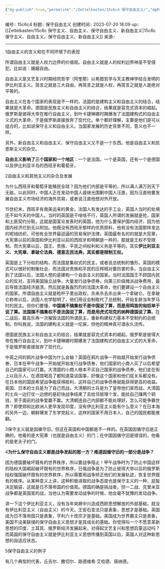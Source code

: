 ```yaml
---
{"dg-publish":true,"permalink":"/Zettelkasten/15c6c4 保守自由主义/","dgPassFrontmatter":true}
---
```


编号:: 15c6c4
标题:: 保守自由主义
创建时间:: 2023-07-20 18:09
up:: [[Zettelkasten/15c6c 保守主义、自由主义、保守自由主义、新自由主义\|15c6c 保守主义、自由主义、保守自由主义、新自由主义]]
来源:: 

---
1自由主义的含义和在不同环境下的表现

所谓自由主义就是人权力边界的价值观。自由主义就是人的权利边界神圣不受侵犯，比如说：婚姻自由。

自由主义是文艺复兴时期经院哲学（阿奎那）以希腊哲学与天主教神学结合发明的伊比利亚主义。简言之就是三大自由，再简言之就是人权，再简言之就是人是绝对平等的。

自由主义在各个国家的表现是不一样的，法国的是建构主义和自由主义的结合，结果就是大革命。德国是民族主义和自由主义的结合，结果就是容克式资本的崛起。俄罗斯是彼得大帝在推行自由主义，到叶卡捷琳娜时期爆发了法国建构式的自由主义式的大革命，于是俄罗斯直接放弃了现代化。单个都好理解，主要是他们是可以组合的，比如说保守主义和自由主义。当国家发展的历史背景不同，意义也不一样。

另外，新自由主义和自由主义、保守自由主义又不是一个东西。他是自由主义和凯恩斯主义的杂交。

**自由主义影响了三个国家和一个地区**：一个是法国，一个是英国，还有一个是德国以及伊比利亚半岛的西班牙和葡萄牙。

2自由主义和其他主义的杂合及发展

为什么西班牙和葡萄牙能殖民全球？因为他们内部是平等的，所以满人满万则天下无敌。以此同时，中国人正在发动中国人戚继光围剿中国人汪直，因为汪直他要发展自由主义市场经济的海外贸易，或者说汪直他想对外开放。

15世纪末，西班牙有南美运来的黄金，法国人有发达的手工业，英国人当时的处境还不如今天的中国人。当时的英国是干啥啥不行，英国人所谓的发展就是抢，国家和土匪契约分赃。这就是国富论发表时的英国，他为什么要保护国内经济，因为他国内经济烂到无以附加。他既没有西班牙那样的优质原料，他有没有法国那样发达的呢绒纺织，可他有全世界最逗逼的贸易保护法律。英国最有名的的就是大宪章，大宪章以前的英国和伊比利亚以前的西班牙和明朝是一样的，那就是王权不受限制。而大宪章以后，国王、贵族、平民之间权利和义务是平等的。其实**伊比利亚主义、大宪章、拿破仑法典、德意志民法典，其实都是限制王权。**

英国是上下分权的结构，而法国是集权式的民主，或者说总统制的雏形。英国的模式可以很好的制衡社会，而法国对贵族和平民的压榨相对要厉害的多。当自由主义到了法国以后，法国人想的是建构一个自由主义的国家。当时法国国王不顾国内民众的反对，支持美国独立战争，大量发行战争债券，向第三阶级摊派战争费用，最后导致法国经济崩溃。然后就是轰轰烈烈的法国大革命，他们要建设一个自由主义的国家。所谓自由主义就是枪杆子里出政权，杀来杀去杀出来一个拿破仑。在拿破仑称帝以后，法国人也学聪明了，他们用议会制取代了总统制，开始复辟当年罗马时的民主。但你们要懂，**中国搞不搞集权不是中国说了算，而是用鸣笛的匈奴单于说了算。法国搞不搞集权不是法国说了算，而是用虎式坦克的纳粹德国说了算**。在二战后，戴高乐再一次摧毁法国的所谓民主，重新构建权力基本不受制约的总统制。你叫我说，法国的建构主义就是一坨屎，但他的精神真可谓永久流传。

德国是民族主义和自由主义的结合，结果就是容克式资本的崛起。俄罗斯是彼得大帝在推行自由主义，到叶卡捷琳娜时期爆发了法国建构式的自由主义式的大革命，于是俄罗斯直接放弃了现代化。

中英之间的鸦片战争中国为什么会输？英国在鸦片战争一开始就开始发行战争债券，日本在甲午战争一开始就开始发行战争债券，他们国家的小商人买了以后希望自己的国家可以打赢。大清国的小商人根本不买自己国家的战争债券，他们走在街上以目示人，在酒馆喝高了都知道莫谈国事，好像这个国家和他们屁关系都没有。在日本他的国民希望战争能获得胜利，这样自己的战争债券就能获得更高的收益。英国、日本的士兵是为了自己而战，大清朝的士兵是为了皇帝他们家而战，大清国的士兵一边打仗一边想的是赶快战争结束了去给邻居理个发，能给自己赚两个铜钱，至于面前的战争爱赢不赢。大清朝连自己内部都不能处理好，怎么可能争霸世界？即使郑和比欧洲人更早发现印度，没有伊比利亚主义能有什么意义？在日本海的另外一边，朝鲜爆发了东学党起义，这样的国家不用日本人，自己的国民都能推翻。

3保守主义就是因循守旧，但这在英国和中国都是不一样的。在英国因循守旧是正确的，他看的是大宪章（也就是自由主义）的门；在中国因循守旧是错误的，他看的是老夫子的门。

4**为什么保守自由主义都是战争发起的那一方？难道因循守旧的一部分是战争？**

因为德国要破坏既有的世界秩序，所以要战争阻止！甲午战争时为了防止中国这样的陆权大国崛起破坏既有的世界秩序，日俄战争是为了防止彼得大帝以后的俄罗斯陆权强国破坏既有的世界秩序，所以需要用战争矫正他们的发展轨迹，恢复世界既有的秩序。从某种意义上讲，这种积极进取的战争态度也是保守主义的一种，屁股决定脑袋，这就是日不落帝国的价值观。德国的确是挑战者，但一二战、克里米亚战争都是英国宣的战，当他认为需要发动战争的时候，他会毫不犹豫的发动战争。

讲一下这个伊比利亚主义，没有当年突厥中兴造成西欧思想解放的外部基础，就没有伊比利亚主义（自由主义）的今天。王安石变法只是表象，思想才是基础。英国成为日不落帝国只是表象，亨利六十改宗才是基础。美国成为世界霸主只是表象，美国不设美联储的保守自由主义思想才是其成长的基础。你觉得叫一个不愿意革新思想的印度、土耳其、俄罗斯经济发展起来，对得起文艺复兴和思想启蒙运动吗？而英国的保守自由主义就是伊比利亚主义思想传播到英国以后，英国人对这种新思想的自适应状态。

5保守自由主义的例子

有几个典型的代表，丘吉尔、撒切尔、路德维希·艾哈德、唐纳德。